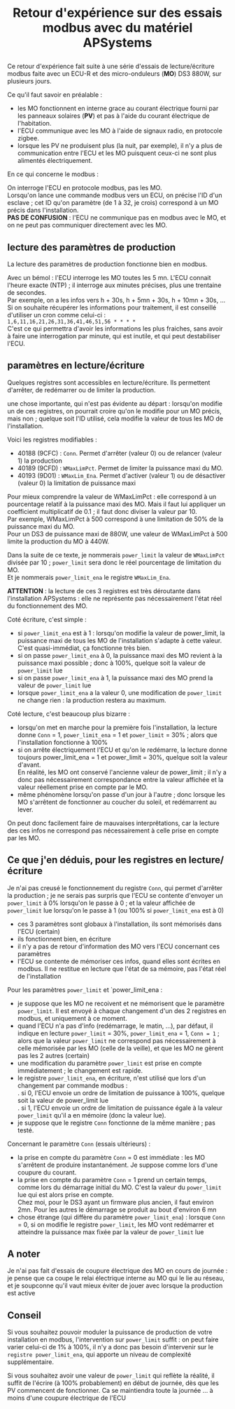 # <p align="center">Retour d'expérience sur des essais modbus avec du matériel APSystems</p>

Ce retour d'expérience fait suite à une série d'essais de lecture/écriture modbus faite avec un ECU-R et des micro-onduleurs (**MO**) DS3 880W, sur plusieurs jours.

Ce qu'il faut savoir en préalable : 
- les MO fonctionnent en interne grace au courant électrique fourni par les panneaux solaires (**PV**) et pas à l'aide du courant électrique de l'habitation.
- l'ECU communique avec les MO à l'aide de signaux radio, en protocole zigbee.
- lorsque les PV ne produisent plus (la nuit, par exemple), il n'y a plus de communication entre l'ECU et les MO puisquent ceux-ci ne sont plus alimentés électriquement.

En ce qui concerne le modbus :

On interroge l'ECU en protocole modbus, pas les MO.  
Lorsqu'on lance une commande modbus vers un ECU, on précise l'ID d'un esclave ; cet ID qu'on paramètre (de 1 à 32, je crois) correspond à un MO précis dans l'installation.  
**PAS DE CONFUSION** : l'ECU ne communique pas en modbus avec le MO, et on ne peut pas communiquer directement avec les MO.

## lecture des paramètres de production
La lecture des paramètres de production fonctionne bien en modbus.

Avec un bémol : l'ECU interroge les MO toutes les 5 mn. L'ECU connait l'heure exacte (NTP) ; il interroge aux minutes précises, plus une trentaine de secondes.  
Par exemple, on a les infos vers h + 30s, h + 5mn + 30s, h + 10mn + 30s, ...  
Si on souhaite récupérer les informations pour traitement, il est conseillé d'utiliser un cron comme celui-ci :  
```1,6,11,16,21,26,31,36,41,46,51,56 * * * * ```  
C'est ce qui permettra d'avoir les informations les plus fraiches, sans avoir à faire une interrogation par minute, qui est inutile, et qui peut destabiliser l'ECU.

## paramètres en lecture/écriture
Quelques registres sont accessibles en lecture/écriture. Ils permettent d'arrêter, de redémarrer ou de limiter la production.

une chose importante, qui n'est pas évidente au départ : lorsqu'on modifie un de ces registres, on pourrait croire qu'on le modifie pour un MO précis, mais non ; quelque soit l'ID utilisé, cela modifie la valeur de tous les MO de l'installation.

Voici les registres modifiables :

- 40188 (9CFC) : `Conn`. Permet d'arrêter (valeur 0) ou de relancer (valeur 1) la production
- 40189 (9CFD) : `WMaxLimPct`. Permet de limiter la puissance maxi du MO.
- 40193 (9D01) : `WMaxLim_Ena`. Permet d'activer (valeur 1) ou de désactiver (valeur 0) la limitation de puissance maxi

Pour mieux comprendre la valeur de WMaxLimPct : elle correspond à un pourcentage relatif à la puissance maxi des MO. Mais il faut lui appliquer un coefficient multiplicatif de 0.1 ; il faut donc diviser la valeur par 10.  
Par exemple, WMaxLimPct à 500 correspond à une limitation de 50% de la puissance maxi du MO.  
Pour un DS3 de puissance maxi de 880W, une valeur de WMaxLimPct à 500 limite la production du MO à 440W.

Dans la suite de ce texte, je nommerais `power_limit` la valeur de `WMaxLimPct` divisée par 10 ; `power_limit` sera donc le réel pourcentage de limitation du MO.  
Et je nommerais `power_limit_ena` le registre `WMaxLim_Ena`.

**ATTENTION** : la lecture de ces 3 registres est très déroutante dans l'installation APSystems : elle ne représente pas nécessairement l'état réel du fonctionnement des MO.

Coté écriture, c'est simple :
- si `power_limit_ena` est à 1 : lorsqu'on modifie la valeur de power_limit, la puissance maxi de tous les MO de l'installation s'adapte à cette valeur. C'est quasi-immédiat, ça fonctionne très bien.
- si on passe `power_limit_ena` à 0, la puissance maxi des MO revient à la puissance maxi possible ; donc à 100%, quelque soit la valeur de `power_limit` lue
- si on passe `power_limit_ena` à 1, la puissance maxi des MO prend la valeur de `power_limit` lue
- lorsque `power_limit_ena` a la valeur 0, une modification de `power_limit` ne change rien : la production restera au maximum.

Coté lecture, c'est beaucoup plus bizarre :
- lorsqu'on met en marche pour la première fois l'installation, la lecture donne `Conn` = 1, `power_limit_ena` = 1 et `power_limit` = 30% ; alors que l'installation fonctionne à 100%
- si on arrête électriquement l'ECU et qu'on le redémarre, la lecture donne toujours power_limit_ena = 1 et power_limit = 30%, quelque soit la valeur d'avant.  
En réalité, les MO ont conservé l'ancienne valeur de power_limit ; il n'y a donc pas nécessairement correspondance entre la valeur affichée et la valeur réellement prise en compte par le MO.
- même phénomène lorsqu'on passe d'un jour à l'autre ; donc lorsque les MO s'arrêtent de fonctionner au coucher du soleil, et redémarrent au lever.

On peut donc facilement faire de mauvaises interprêtations, car la lecture des ces infos ne correspond pas nécessairement à celle prise en compte par les MO.

## Ce que j'en déduis, pour les registres en lecture/écriture
Je n'ai pas creusé le fonctionnement du registre `Conn`, qui permet d'arrêter la production ; je ne serais pas surpris que l'ECU se contente d'envoyer un `power_limit` à 0% lorsqu'on le passe à 0 ; et la valeur affichée de `power_limit` lue lorsqu'on le passe à 1 (ou 100% si `power_limit_ena` est à 0)

- ces 3 paramètres sont globaux à l'installation, ils sont mémorisés dans l'ECU (certain)
- ils fonctionnent bien, en écriture
- il n'y a pas de retour d'information des MO vers l'ECU concernant ces paramètres
- l'ECU se contente de mémoriser ces infos, quand elles sont écrites en modbus. Il ne restitue en lecture que l'état de sa mémoire, pas l'état réel de l'installation

Pour les paramètres `power_limit` et `power_limit_ena :
- je suppose que les MO ne recoivent et ne mémorisent que le paramètre `power_limìt`. Il est envoyé à chaque changement d'un des 2 registres en modbus, et uniquement à ce moment.
- quand l'ECU n'a pas d'info (redémarrage, le matin, ...), par défaut, il indique en lecture `power_limit` = 30%, `power_limit_ena` = 1, `Conn = 1` ; alors que la valeur `power_limit` ne correspond pas nécessairement à celle mémorisée par les MO (celle de la veille), et que les MO ne gèrent pas les 2 autres (certain)
- une modification du paramètre `power_limit` est prise en compte immédiatement ; le changement est rapide.
- le registre `power_limit_ena`, en écriture, n'est utilisé que lors d'un changement par commande modbus :  
   . si 0, l'ECU envoie un ordre de limitation de puissance à 100%, quelque soit la valeur de power_limit lue  
   . si 1, l'ECU envoie un ordre de limitation de puissance égale à la valeur `power_limit` qu'il a en mémoire (donc la valeur lue). 
- je suppose que le registre `Conn` fonctionne de la même manière ; pas testé.

Concernant le paramètre `Conn` (essais ultérieurs) :
- la prise en compte du paramètre `Conn` = 0 est immédiate  : les MO s'arrêtent de produire instantanément. Je suppose comme lors d'une coupure du courant.
- la prise en compte du paramètre `Conn` = 1 prend un certain temps, comme lors du démarrage initial du MO. C'est la valeur du `power_limit` lue qui est alors prise en compte.  
  Chez moi, pour le DS3 ayant un firmware plus ancien, il faut environ 2mn. Pour les autres le démarrage se produit au bout d'environ 6 mn
- chose étrange (qui diffère du paramètre `power_limit_ena`) : lorsque `Conn` = 0, si on modifie le registre `power_limit`, les MO vont redémarrer et atteindre la puissance max fixée par la valeur de `power_limit` lue

## A noter
Je n'ai pas fait d'essais de coupure électrique des MO en cours de journée : je pense que ca coupe le relai électrique interne au MO qui le lie au réseau, et je soupconne qu'il vaut mieux éviter de jouer avec lorsque la production est active

## Conseil 
Si vous souhaitez pouvoir moduler la puissance de production de votre installation en modbus, l'intervention sur `power_limit` suffit : on peut faire varier celui-ci de 1% à 100%, il n'y a donc pas besoin d'intervenir sur le `registre power_limit_ena`, qui apporte un niveau de complexité supplémentaire.

Si vous souhaitez avoir une valeur de `power_limit` qui reflète la réalité, il suffit de l'écrire (à 100% probablement) en début de journée, dès que les PV commencent de fonctionner. Ca se maintiendra toute la journée ... à moins d'une coupure électrique de l'ECU
